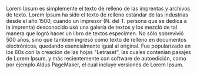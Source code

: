Lorem Ipsum es simplemente el texto de relleno de las imprentas y 
archivos de texto. Lorem Ipsum ha sido el texto de relleno estándar de 
las industrias desde el año 1500, cuando un impresor (N. del T. persona
 que se dedica a la imprenta) desconocido usó una galería de textos y 
 los mezcló de tal manera que logró hacer un libro de textos especimen. 
 No sólo sobrevivió 500 años, sino que tambien ingresó como texto de 
 relleno en documentos electrónicos, quedando esencialmente igual al 
 original. Fue popularizado en los 60s con la creación de las hojas 
 "Letraset", las cuales contenian pasajes de Lorem Ipsum, y más 
 recientemente con software de autoedición, como por ejemplo Aldus 
 PageMaker, el cual incluye versiones de Lorem Ipsum.